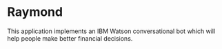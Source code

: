 # Raymond

This application implements an IBM Watson conversational bot which will help people make better financial decisions.
